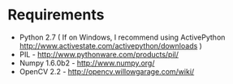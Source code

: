 # Requirements

* Python 2.7 ( If on Windows, I recommend using ActivePython http://www.activestate.com/activepython/downloads )
* PIL - http://www.pythonware.com/products/pil/
* Numpy 1.6.0b2 - http://www.numpy.org/ 
* OpenCV 2.2 - http://opencv.willowgarage.com/wiki/
